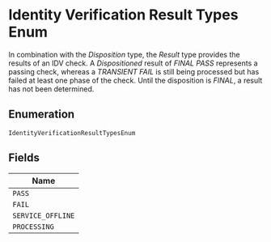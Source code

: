 
# Identity Verification Result Types Enum

In combination with the <i>Disposition</i> type, the <i>Result</i> type provides the results of an IDV check. A <i>Dispositioned</i> result of <i>FINAL PASS</i> represents a passing check, whereas a <i>TRANSIENT FAIL</i> is still being processed but has failed at least one phase of the check. Until the disposition is <i>FINAL</i>, a result has not been determined.

## Enumeration

`IdentityVerificationResultTypesEnum`

## Fields

| Name |
|  --- |
| `PASS` |
| `FAIL` |
| `SERVICE_OFFLINE` |
| `PROCESSING` |

